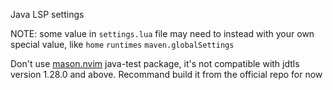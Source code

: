 Java LSP settings

NOTE: some value in `settings.lua` file may need to instead with your own special value, like `home` `runtimes` `maven.globalSettings`

Don't use [mason.nvim](https://github.com/williamboman/mason.nvim) java-test package, it's not compatible with jdtls version 1.28.0 and above. Recommand build it from the official repo for now

